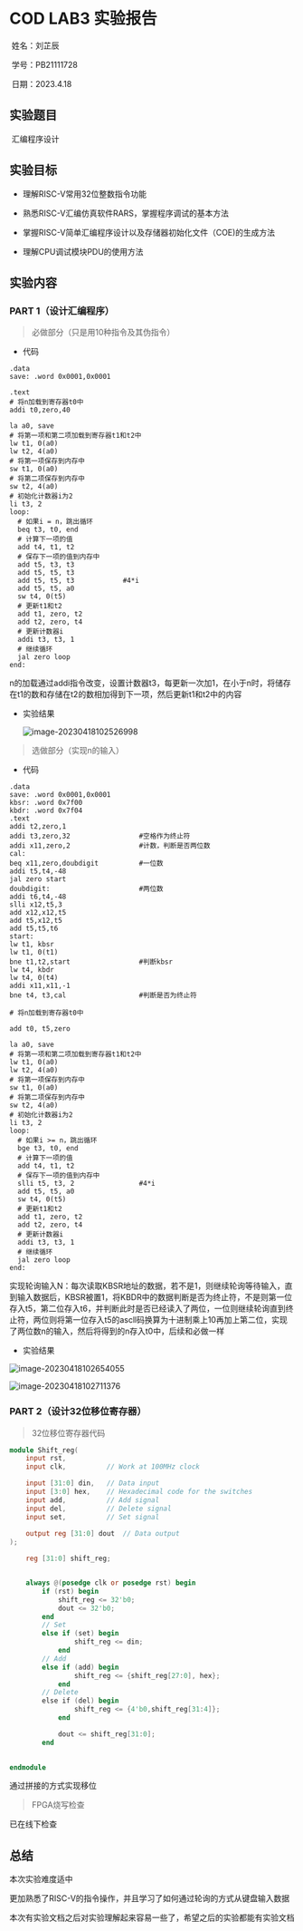 # COD LAB3 实验报告

​																											姓名：刘芷辰

​																											学号：PB21111728

​																											日期：2023.4.18

## 实验题目

​		汇编程序设计



## 实验目标

- 理解RISC-V常用32位整数指令功能

- 熟悉RISC-V汇编仿真软件RARS，掌握程序调试的基本方法

- 掌握RISC-V简单汇编程序设计以及存储器初始化文件（COE)的生成方法

- 理解CPU调试模块PDU的使用方法

  

## 实验内容

### PART 1（设计汇编程序）

> 必做部分（只是用10种指令及其伪指令）

- 代码

```assembly
.data
save: .word 0x0001,0x0001

.text 
# 将n加载到寄存器t0中
addi t0,zero,40

la a0, save
# 将第一项和第二项加载到寄存器t1和t2中
lw t1, 0(a0)
lw t2, 4(a0)
# 将第一项保存到内存中
sw t1, 0(a0)
# 将第二项保存到内存中
sw t2, 4(a0)
# 初始化计数器i为2
li t3, 2
loop:
  # 如果i = n，跳出循环
  beq t3, t0, end
  # 计算下一项的值
  add t4, t1, t2
  # 保存下一项的值到内存中
  add t5, t3, t3
  add t5, t5, t3
  add t5, t5, t3			#4*i
  add t5, t5, a0
  sw t4, 0(t5)
  # 更新t1和t2
  add t1, zero, t2
  add t2, zero, t4
  # 更新计数器i
  addi t3, t3, 1
  # 继续循环
  jal zero loop
end:

```

n的加载通过addi指令改变，设置计数器t3，每更新一次加1，在小于n时，将储存在t1的数和存储在t2的数相加得到下一项，然后更新t1和t2中的内容



- 实验结果

  ![image-20230418102526998](D:\刘芷辰\作业\计算机组成原理\lab\lab3_刘芷辰_PB21111728_v0\figs\image-20230418102526998.png)



> 选做部分（实现n的输入）

- 代码

```assembly
.data
save: .word 0x0001,0x0001
kbsr: .word 0x7f00
kbdr: .word 0x7f04
.text
addi t2,zero,1
addi t3,zero,32					#空格作为终止符
addi x11,zero,2					#计数，判断是否两位数
cal:
beq x11,zero,doubdigit			#一位数
addi t5,t4,-48
jal zero start
doubdigit:					    #两位数
addi t6,t4,-48
slli x12,t5,3
add x12,x12,t5
add t5,x12,t5
add t5,t5,t6
start:
lw t1, kbsr
lw t1, 0(t1)
bne t1,t2,start					#判断kbsr
lw t4, kbdr
lw t4, 0(t4)
addi x11,x11,-1
bne t4, t3,cal					#判断是否为终止符
      
# 将n加载到寄存器t0中

add t0, t5,zero

la a0, save
# 将第一项和第二项加载到寄存器t1和t2中
lw t1, 0(a0)
lw t2, 4(a0)
# 将第一项保存到内存中
sw t1, 0(a0)
# 将第二项保存到内存中
sw t2, 4(a0)
# 初始化计数器i为2
li t3, 2
loop:
  # 如果i >= n，跳出循环
  bge t3, t0, end
  # 计算下一项的值
  add t4, t1, t2
  # 保存下一项的值到内存中
  slli t5, t3, 2				#4*i
  add t5, t5, a0
  sw t4, 0(t5)
  # 更新t1和t2
  add t1, zero, t2
  add t2, zero, t4
  # 更新计数器i
  addi t3, t3, 1
  # 继续循环
  jal zero loop
end:

```

实现轮询输入N：每次读取KBSR地址的数据，若不是1，则继续轮询等待输入，直到输入数据后，KBSR被置1，将KBDR中的数据判断是否为终止符，不是则第一位存入t5，第二位存入t6，并判断此时是否已经读入了两位，一位则继续轮询直到终止符，两位则将第一位存入t5的ascll码换算为十进制乘上10再加上第二位，实现了两位数n的输入，然后将得到的n存入t0中，后续和必做一样



- 实验结果

![image-20230418102654055](D:\刘芷辰\作业\计算机组成原理\lab\lab3_刘芷辰_PB21111728_v0\figs\image-20230418102654055.png)

![image-20230418102711376](D:\刘芷辰\作业\计算机组成原理\lab\lab3_刘芷辰_PB21111728_v0\figs\image-20230418102711376.png)



### PART 2（设计32位移位寄存器）

> 32位移位寄存器代码

```verilog
module Shift_reg(
    input rst,
    input clk,          // Work at 100MHz clock

    input [31:0] din,   // Data input  
    input [3:0] hex,    // Hexadecimal code for the switches
    input add,          // Add signal
    input del,          // Delete signal
    input set,          // Set signal
    
    output reg [31:0] dout  // Data output
);

    reg [31:0] shift_reg;  


    always @(posedge clk or posedge rst) begin
        if (rst) begin
            shift_reg <= 32'b0; 
            dout <= 32'b0;      
        end
        // Set
        else if (set) begin
                shift_reg <= din;  
            end
        // Add 
        else if (add) begin
                shift_reg <= {shift_reg[27:0], hex}; 
            end
        // Delete 
        else if (del) begin
                shift_reg <= {4'b0,shift_reg[31:4]};  
            end

            dout <= shift_reg[31:0];  
        end
    

endmodule

```

通过拼接的方式实现移位



> FPGA烧写检查

已在线下检查





## 总结

本次实验难度适中

更加熟悉了RISC-V的指令操作，并且学习了如何通过轮询的方式从键盘输入数据

本次有实验文档之后对实验理解起来容易一些了，希望之后的实验都能有实验文档
